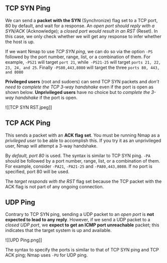 
## TCP SYN Ping

We can send a **packet with the SYN** (Synchronize) flag set to a TCP port, 80 by default, and wait for a response. An *open port should reply with a SYN/ACK* (Acknowledge); a *closed port would result in an RST* (Reset). In this case, we only check whether we will get any response to infer whether the host is up. 

If we want Nmap to use *TCP SYN ping*, we can do so via the option `-PS` followed by the port number, range, list, or a combination of them. For example, `-PS21` will target `port 21`, while` -PS21-25` will target `ports 21, 22, 23, 24, and 25`. Finally `-PS80,443,8080` will target the three `ports 80, 443, and 8080`

**Privileged users** (root and sudoers) can send TCP SYN packets and *don’t need to complete the TCP 3-way handshake* even if the port is open as shown below. **Unprivileged users** have no choice but to *complete the 3-way handshake* if the port is open.

![[TCP SYN RST.jpeg]]

## TCP ACK Ping

This sends a packet with an **ACK flag set**. You must be running Nmap as a *privileged user* to be able to accomplish this. If you try it as an unprivileged user, Nmap will attempt a 3-way handshake.

By *default, port 80* is used. The syntax is similar to TCP SYN ping. `-PA` should be followed by a port number, range, list, or a combination of them. For example, consider `-PA21`, `-PA21-25` and `-PA80,443,8080`. If no port is specified, port 80 will be used.

The *target responds with the RST* flag set because the TCP packet with the ACK flag is not part of any ongoing connection. 

## UDP Ping

Contrary to TCP SYN ping, sending a UDP packet to an *open port* is **not expected to lead to any reply**. However, if we send a UDP packet to a *closed UDP port*, we **expect to get an ICMP port unreachable** packet; this indicates that the target system is up and available.

![[UPD Ping.png]]

The syntax to specify the ports is similar to that of TCP SYN ping and TCP ACK ping; Nmap uses `-PU` for UDP ping.